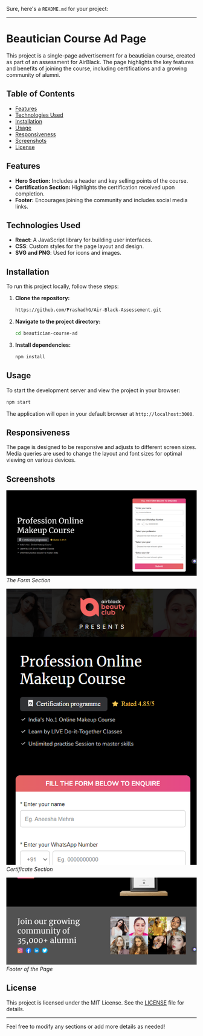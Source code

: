 Sure, here's a `README.md` for your project:

---

# Beautician Course Ad Page

This project is a single-page advertisement for a beautician course, created as part of an assessment for AirBlack. The page highlights the key features and benefits of joining the course, including certifications and a growing community of alumni.

## Table of Contents

- [Features](#features)
- [Technologies Used](#technologies-used)
- [Installation](#installation)
- [Usage](#usage)
- [Responsiveness](#responsiveness)
- [Screenshots](#screenshots)
- [License](#license)

## Features

- **Hero Section:** Includes a header and key selling points of the course.
- **Certification Section:** Highlights the certification received upon completion.
- **Footer:** Encourages joining the community and includes social media links.

## Technologies Used

- **React**: A JavaScript library for building user interfaces.
- **CSS**: Custom styles for the page layout and design.
- **SVG and PNG**: Used for icons and images.

## Installation

To run this project locally, follow these steps:

1. **Clone the repository:**
   ```bash
   https://github.com/PrashadhG/Air-Black-Assessement.git
   ```
2. **Navigate to the project directory:**
   ```bash
   cd beautician-course-ad
   ```
3. **Install dependencies:**
   ```bash
   npm install
   ```

## Usage

To start the development server and view the project in your browser:

```bash
npm start
```

The application will open in your default browser at `http://localhost:3000`.

## Responsiveness

The page is designed to be responsive and adjusts to different screen sizes. Media queries are used to change the layout and font sizes for optimal viewing on various devices.

## Screenshots

![Form Section](./src/assets/ScreenShot/image1.png)
*The Form Section*

![Certification Section](./src/assets/ScreenShot/image3.png)
*Certificate Section*

![Footer](./src/assets/ScreenShot/image2.png)
*Footer of the Page*

## License

This project is licensed under the MIT License. See the [LICENSE](LICENSE) file for details.

---

Feel free to modify any sections or add more details as needed!
